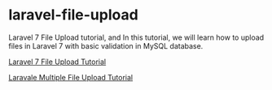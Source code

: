 # laravel-file-upload
Laravel 7 File Upload tutorial, and In this tutorial, we will learn how to upload files in Laravel 7 with basic validation in MySQL database.

[Laravel 7 File Upload Tutorial](https://www.positronx.io/laravel-file-upload-with-validation/)

[Laravale Multiple File Upload Tutorial](https://www.positronx.io/laravel-multiple-images-upload-with-validation-example/)
